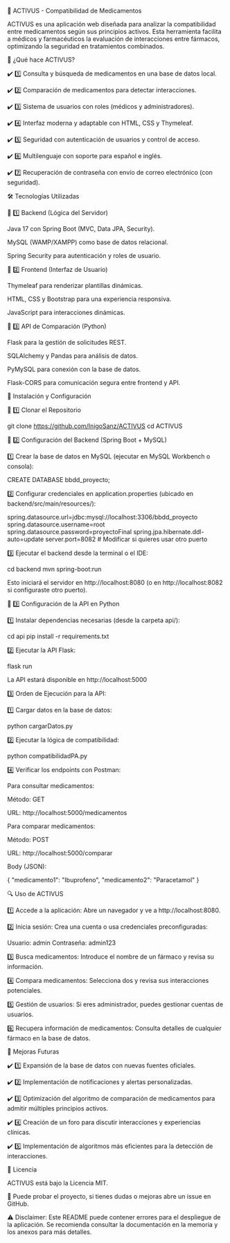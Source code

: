 🚀 ACTIVUS - Compatibilidad de Medicamentos

ACTIVUS es una aplicación web diseñada para analizar la compatibilidad entre medicamentos según sus principios activos. Esta herramienta facilita a médicos y farmacéuticos la evaluación de interacciones entre fármacos, optimizando la seguridad en tratamientos combinados.

🏥 ¿Qué hace ACTIVUS?

✔️ 1️⃣ Consulta y búsqueda de medicamentos en una base de datos local.

✔️ 2️⃣ Comparación de medicamentos para detectar interacciones.

✔️ 3️⃣ Sistema de usuarios con roles (médicos y administradores).

✔️ 4️⃣ Interfaz moderna y adaptable con HTML, CSS y Thymeleaf.

✔️ 5️⃣ Seguridad con autenticación de usuarios y control de acceso.

✔️ 6️⃣ Multilenguaje con soporte para español e inglés.

✔️ 7️⃣ Recuperación de contraseña con envío de correo electrónico (con seguridad).

🛠️ Tecnologías Utilizadas

🔹 1️⃣ Backend (Lógica del Servidor)

Java 17 con Spring Boot (MVC, Data JPA, Security).

MySQL (WAMP/XAMPP) como base de datos relacional.

Spring Security para autenticación y roles de usuario.

🔹 2️⃣ Frontend (Interfaz de Usuario)

Thymeleaf para renderizar plantillas dinámicas.

HTML, CSS y Bootstrap para una experiencia responsiva.

JavaScript para interacciones dinámicas.

🔹 3️⃣ API de Comparación (Python)

Flask para la gestión de solicitudes REST.

SQLAlchemy y Pandas para análisis de datos.

PyMySQL para conexión con la base de datos.

Flask-CORS para comunicación segura entre frontend y API.

🔧 Instalación y Configuración

🔹 1️⃣ Clonar el Repositorio

 git clone https://github.com/InigoSanz/ACTIVUS
 cd ACTIVUS

🔹 2️⃣ Configuración del Backend (Spring Boot + MySQL)

1️⃣ Crear la base de datos en MySQL (ejecutar en MySQL Workbench o consola):

CREATE DATABASE bbdd_proyecto;

2️⃣ Configurar credenciales en application.properties (ubicado en backend/src/main/resources/):

spring.datasource.url=jdbc:mysql://localhost:3306/bbdd_proyecto
spring.datasource.username=root
spring.datasource.password=proyectoFinal
spring.jpa.hibernate.ddl-auto=update
server.port=8082  # Modificar si quieres usar otro puerto

3️⃣ Ejecutar el backend desde la terminal o el IDE:

cd backend
mvn spring-boot:run

Esto iniciará el servidor en http://localhost:8080 (o en http://localhost:8082 si configuraste otro puerto).

🔹 3️⃣ Configuración de la API en Python

1️⃣ Instalar dependencias necesarias (desde la carpeta api/):

cd api
pip install -r requirements.txt

2️⃣ Ejecutar la API Flask:

flask run

La API estará disponible en http://localhost:5000

3️⃣ Orden de Ejecución para la API:

1️⃣ Cargar datos en la base de datos:

python cargarDatos.py

2️⃣ Ejecutar la lógica de compatibilidad:

python compatibilidadPA.py

4️⃣ Verificar los endpoints con Postman:

Para consultar medicamentos:

Método: GET

URL: http://localhost:5000/medicamentos

Para comparar medicamentos:

Método: POST

URL: http://localhost:5000/comparar

Body (JSON):

{
  "medicamento1": "Ibuprofeno",
  "medicamento2": "Paracetamol"
}

🔍 Uso de ACTIVUS

1️⃣ Accede a la aplicación: Abre un navegador y ve a http://localhost:8080.

2️⃣ Inicia sesión: Crea una cuenta o usa credenciales preconfiguradas:

Usuario: admin
Contraseña: admin123

3️⃣ Busca medicamentos: Introduce el nombre de un fármaco y revisa su información.

4️⃣ Compara medicamentos: Selecciona dos y revisa sus interacciones potenciales.

5️⃣ Gestión de usuarios: Si eres administrador, puedes gestionar cuentas de usuarios.

6️⃣ Recupera información de medicamentos: Consulta detalles de cualquier fármaco en la base de datos.

📌 Mejoras Futuras

✔️ 1️⃣ Expansión de la base de datos con nuevas fuentes oficiales.

✔️ 2️⃣ Implementación de notificaciones y alertas personalizadas.

✔️ 3️⃣ Optimización del algoritmo de comparación de medicamentos para admitir múltiples principios activos.

✔️ 4️⃣ Creación de un foro para discutir interacciones y experiencias clínicas.

✔️ 5️⃣ Implementación de algoritmos más eficientes para la detección de interacciones.

📖 Licencia

ACTIVUS está bajo la Licencia MIT.

🎯 Puede probar el proyecto, si tienes dudas o mejoras abre un issue en GitHub.

⚠️ Disclaimer: Este README puede contener errores para el despliegue de la aplicación. Se recomienda consultar la documentación en la memoria y los anexos para más detalles.
